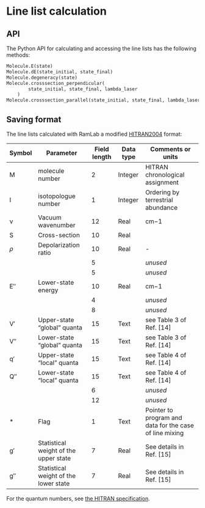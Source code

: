 # Line list calculation

## API
The Python API for calculating and accessing the line lists has the following methods:

```python
Molecule.E(state)
Molecule.dE(state_initial, state_final)
Molecule.degeneracy(state)
Molecule.crosssection_perpendicular(
        state_initial, state_final, lambda_laser
    )
Molecule.crosssection_parallel(state_initial, state_final, lambda_laser)
```

## Saving format
The line lists calculated with RamLab a modified [HITRAN2004](https://lweb.cfa.harvard.edu/HITRAN/formats.html) format:


|Symbol|Parameter|Field length|Data type|Comments or units|
|--- |--- |--- |--- |--- |
|M|molecule number|2|Integer|HITRAN chronological assignment|
|I|isotopologue number|1|Integer|Ordering by terrestrial abundance|
|ν|Vacuum wavenumber|12|Real|cm−1|
|S|Cross-section|10|Real| |
|$\rho$|Depolarization ratio|10|Real|-|
|||5||*unused*|
|||5||*unused*|
|E″|Lower-state energy|10|Real|cm−1|
|||4||*unused*|
|||8||*unused*|
|V′|Upper-state “global” quanta|15|Text|see Table 3 of Ref. [14]|
|V″|Lower-state “global” quanta|15|Text|see Table 3 of Ref. [14]|
|q′|Upper-state “local” quanta|15|Text|see Table 4 of Ref. [14]|
|Q″|Lower-state “local” quanta|15|Text|see Table 4 of Ref. [14]|
|||6||*unused*|
|||12||*unused*|
|*|Flag|1|Text|Pointer to program and data for the case of line mixing|
|g′|Statistical weight of the upper state|7|Real|See details in Ref. [15]|
|g″|Statistical weight of the lower state|7|Real|See details in Ref. [15]|

For the quantum numbers, see [the HITRAN specification](https://www.sciencedirect.com/science/article/pii/S0022407305001081#tbl3).